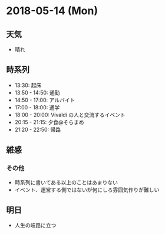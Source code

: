 # 2018-05-14 (Mon)

## 天気

- 晴れ

## 時系列

- 13:30: 起床
- 13:50 - 14:50: 通勤
- 14:50 - 17:00: アルバイト
- 17:00 - 18:00: 通学
- 18:00 - 20:00: Vivaldi の人と交流するイベント
- 20:15 - 21:15: 夕食@そらまめ
- 21:20 - 22:50: 帰路

## 雑感

### その他

- 時系列に書いてある以上のことはあまりない
- イベント、運営する側ではないが何にしろ雰囲気作りが難しい

## 明日

- 人生の岐路に立つ
